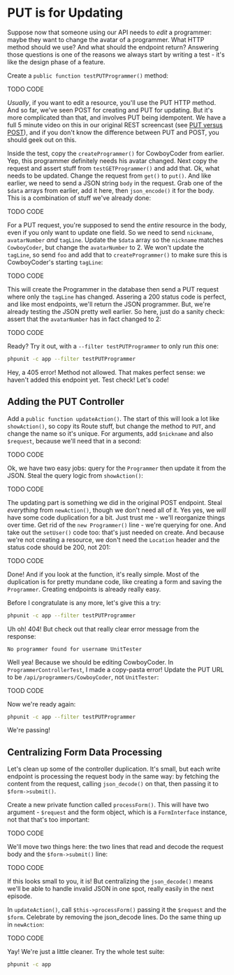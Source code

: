 # PUT is for Updating

Suppose now that someone using our API needs to *edit* a programmer: maybe
they want to change the avatar of a programmer. What HTTP method should we
use? And what should the endpoint return? Answering those questions is one
of the reasons we always start by writing a test - it's like the design phase
of a feature.

Create a `public function testPUTProgrammer()` method:

TODO CODE

*Usually*, if you want to edit a resource, you'll use the PUT HTTP method.
And so far, we've seen POST for creating and PUT for updating. But it's more
complicated than that, and involves PUT being idempotent. We have a full 5
minute video on this in our original REST screencast (see
[PUT versus POST](http://knpuniversity.com/screencast/rest/put-versus-post)),
and if you don't know the difference between PUT and POST, you should geek
out on this.

Inside the test, copy the `createProgrammer()` for CowboyCoder from earlier.
Yep, this programmer definitely needs his avatar changed. Next copy the request
and assert stuff from `testGETProgrammer()` and add that. Ok, what needs
to be updated. Change the request from `get()` to `put()`. And like earlier,
we need to send a JSON string `body` in the request. Grab one of the `$data`
arrays from earlier, add it here, then `json_encode()` it for the body. This
is a combination of stuff we've already done:

TODO CODE

For a PUT request, you're supposed to send the *entire* resource in the body,
even if you only want to update one field. So we need to send `nickname`,
`avatarNumber` *and* `tagLine`. Update the `$data` array so the `nickname`
matches `CowboyCoder`, but change the `avatarNumber` to 2. We won't update
the `tagLine`, so send `foo` and add that to `createProgrammer()` to make
sure this is CowboyCoder's starting `tagLine`:

TODO CODE

This will create the Programmer in the database then send a PUT request where
only the `tagLine` has changed. Assering a 200 status code is perfect, and
like most endpoints, we'll return the JSON programmer. But, we're already
testing the JSON pretty well earlier. So here, just do a sanity check: assert
that the `avatarNumber` has in fact changed to 2:

TODO CODE

Ready? Try it out, with a `--filter testPUTProgrammer` to only run *this*
one:

```bash
phpunit -c app --filter testPUTProgrammer
```

Hey, a 405 error! Method not allowed. That makes perfect sense: we haven't
added this endpoint yet. Test check! Let's code!

## Adding the PUT Controller

Add a `public function updateAction()`. The start of this will look a lot
like `showAction()`, so copy its Route stuff, but change the method to `PUT`,
and change the name so it's unique. For arguments, add `$nickname` and also
`$request`, because we'll need that in a second:

TODO CODE

Ok, we have two easy jobs: query for the `Programmer` then update it from
the JSON. Steal the query logic from `showAction()`:

TODO CODE

The updating part is something we did in the original POST endpoint. Steal
*everything* from `newAction()`, though we don't need all of it. Yes yes,
we *will* have some code duplication for a bit. Just trust me - we'll reorganize
things over time. Get rid of the `new Programmer()` line - we're querying
for one. And take out the `setUser()` code too: that's just needed on create.
And because we're not creating a resource, we don't need the `Location` header
and the status code should be 200, not 201:

TODO CODE

Done! And if you look at the function, it's really simple. Most of the duplication
is for pretty mundane code, like creating a form and saving the `Programmer`.
Creating endpoints is already really easy.

Before I congratulate is any more, let's give this a try:

```bash
phpunit -c app --filter testPUTProgrammer
```

Uh oh! 404! But check out that really clear error message from the response:

    No programmer found for username UnitTester

Well yea! Because we should be editing CowboyCoder. In `ProgrammerControllerTest`,
I made a copy-pasta error! Update the PUT URL to be `/api/programmers/CowboyCoder`,
not `UnitTester`:

TOOD CODE

Now we're ready again:

```bash
phpunit -c app --filter testPUTProgrammer
```

We're passing!

## Centralizing Form Data Processing

Let's clean up some of the controller duplication. It's small, but each write
endpoint is processing the request body in the same way: by fetching the
content from the request, calling `json_decode()` on that, then passing it
to `$form->submit()`.

Create a new private function called `processForm()`. This will have two
argument - `$request` and the form object, which is a `FormInterface` instance,
not that that's too important:

TODO CODE

We'll move two things here: the two lines that read and decode the request
body and the `$form->submit()` line:

TODO CODE

If this looks small to you, it is! But centralizing the `json_decode()` means
we'll be able to handle invalid JSON in one spot, really easily in the next
episode.

In `updateAction()`, call `$this->processForm()` passing it the `$request`
and the `$form`. Celebrate by removing the json_decode lines. Do the same
thing up in `newAction`:

TODO CODE

Yay! We're just a little cleaner. Try the whole test suite:

```bash
phpunit -c app
```




